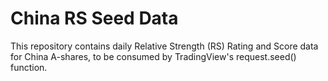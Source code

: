 # China RS Seed Data
This repository contains daily Relative Strength (RS) Rating and Score data for China A-shares, to be consumed by TradingView's request.seed() function.
